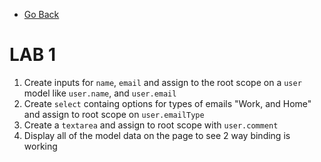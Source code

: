* [Go Back](../index.html)

# LAB 1

1. Create inputs for `name`, `email` and assign to the root scope on a `user` model like `user.name`, and `user.email`
2. Create `select` containg options for types of emails "Work, and Home" and assign to root scope on `user.emailType`
3. Create a `textarea` and assign to root scope with `user.comment`
4. Display all of the model data on the page to see 2 way binding is working